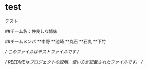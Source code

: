 # test
テスト

##チーム名：仲良しな姉妹

##チームメンバ
**中野
**池崎
**丸石
**石丸
**下竹

*/
このファイルはテストファイルです
/*

*/
REEDMEはプロジェクトの説明、使い方が記載されたファイルです。
/*

